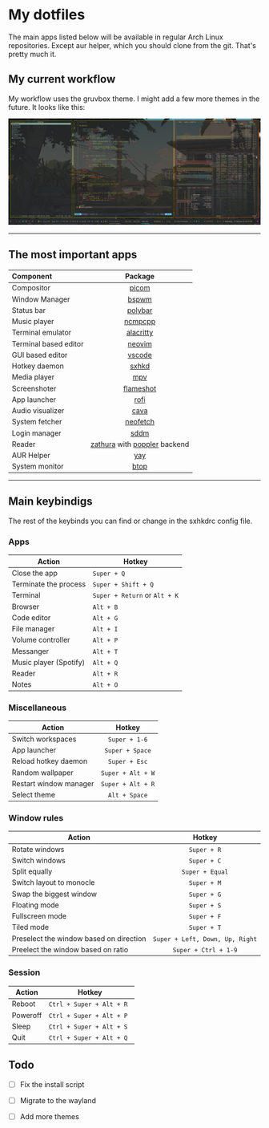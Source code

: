 # My dotfiles

The main apps listed below will be available in regular Arch Linux repositories.
Except aur helper, which you should clone from the git. That's pretty much it.

## My current workflow 

My workflow uses the gruvbox theme. 
I might add a few more themes in the future.
It looks like this:

![My workflow](screenshots/layout.png)

---

## The most important apps

| Component | Package |
| :--- | :---: |
| Compositor | [picom](https://github.com/yshui/picom) |
| Window Manager | [bspwm](https://github.com/baskerville/bspwm) |
| Status bar | [polybar](https://github.com/polybar/polybar) |
| Music player | [ncmpcpp](https://github.com/ncmpcpp/ncmpcpp) |
| Terminal emulator | [alacritty](https://github.com/alacritty/alacritty) |
| Terminal based editor | [neovim](https://github.com/neovim/neovim) |
| GUI based editor | [vscode](https://github.com/microsoft/vscode) |
| Hotkey daemon | [sxhkd](https://github.com/baskerville/sxhkd) |
| Media player | [mpv](https://github.com/mpv-player/mpv) |
| Screenshoter | [flameshot](https://github.com/flameshot-org/flameshot) |
| App launcher | [rofi](https://github.com/davatorium/rofi) |
| Audio visualizer | [cava](https://github.com/karlstav/cava) |
| System fetcher | [neofetch](https://github.com/dylanaraps/neofetch) |
| Login manager | [sddm](https://github.com/sddm/sddm) |
| Reader | [zathura](https://github.com/pwmt/zathura) with [poppler](https://github.com/pwmt/zathura-pdf-poppler) backend |
| AUR Helper | [yay](https://github.com/Jguer/yay) |
| System monitor | [btop](https://github.com/aristocratos/btop) |

---

## Main keybindigs

The rest of the keybinds you can find or change in the sxhkdrc config file.

### Apps

| Action | Hotkey |
| --- | --- |
| Close the app | ``Super + Q`` |
| Terminate the process | ``Super + Shift + Q`` |
| Terminal | ``Super + Return`` or ``Alt + K`` |
| Browser | ``Alt + B`` | 
| Code editor | ``Alt + G`` |
| File manager | ``Alt + I`` |
| Volume controller | ``Alt + P`` |
| Messanger | ``Alt + T`` |
| Music player (Spotify) | ``Alt + Q`` |
| Reader | ``Alt + R`` |
| Notes | ``Alt + O`` |

### Miscellaneous

| Action | Hotkey |
| --- | :---: |
| Switch workspaces | ``Super + 1-6`` |
| App launcher | ``Super + Space`` |
| Reload hotkey daemon | ``Super + Esc`` |
| Random wallpaper | ``Super + Alt + W`` |
| Restart window manager | ``Super + Alt + R`` |
| Select theme | ``Alt + Space`` |

### Window rules

| Action | Hotkey |
| --- | :---: |
| Rotate windows | ``Super + R`` |
| Switch windows | ``Super + C`` |
| Split equally | ``Super + Equal`` |
| Switch layout to monocle | ``Super + M`` |
| Swap the biggest window | ``Super + G`` |
| Floating mode | ``Super + S`` |
| Fullscreen mode | ``Super + F`` |
| Tiled mode | ``Super + T`` |
| Preselect the window based on direction | ``Super + Left, Down, Up, Right`` |
| Preelect the window based on ratio | ``Super + Ctrl + 1-9`` |

### Session

| Action | Hotkey |
| --- | :---: |
| Reboot | ``Ctrl + Super + Alt + R `` |
| Poweroff | ``Ctrl + Super + Alt + P `` |
| Sleep | ``Ctrl + Super + Alt + S `` |
| Quit | ``Ctrl + Super + Alt + Q `` |

## Todo

- [ ] Fix the install script
- [ ] Migrate to the wayland
- [ ] Add more themes



